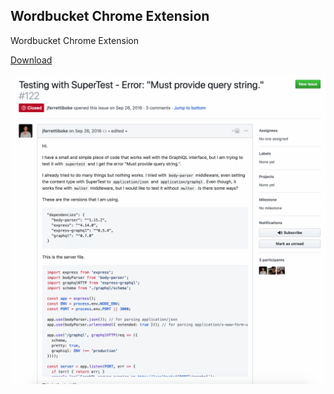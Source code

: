 ## Wordbucket Chrome Extension

Wordbucket Chrome Extension

[Download](https://github.com/vobi-io/extension-wordbucket/releases/)

![alt text](./screenshots/demo.gif)

